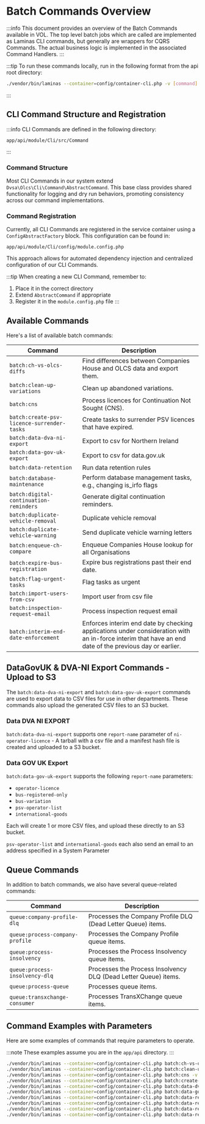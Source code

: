 # Batch Commands Overview

:::info
This document provides an overview of the Batch Commands available in VOL. The top level batch jobs which are called are implemented as Laminas CLI commands, but generally are wrappers for CQRS Commands. The actual business logic is implemented in the associated Command Handlers.
:::

:::tip
To run these commands locally, run in the following format from the api root directory:

```bash
./vendor/bin/laminas --container=config/container-cli.php -v [command] [options]
```

:::

## CLI Command Structure and Registration

:::info
CLI Commands are defined in the following directory:

```
app/api/module/Cli/src/Command
```

:::

### Command Structure

Most CLI Commands in our system extend `Dvsa\Olcs\Cli\Command\AbstractCommand`. This base class provides shared functionality for logging and dry run behaviors, promoting consistency across our command implementations.

### Command Registration

Currently, all CLI Commands are registered in the service container using a `ConfigAbstractFactory` block. This configuration can be found in:

```
app/api/module/Cli/config/module.config.php
```

This approach allows for automated dependency injection and centralized configuration of our CLI Commands.

:::tip
When creating a new CLI Command, remember to:

1. Place it in the correct directory
2. Extend `AbstractCommand` if appropriate
3. Register it in the `module.config.php` file
   :::

## Available Commands

Here's a list of available batch commands:

| Command                                    | Description                                                                                                                                           |
| ------------------------------------------ | ----------------------------------------------------------------------------------------------------------------------------------------------------- |
| `batch:ch-vs-olcs-diffs`                   | Find differences between Companies House and OLCS data and export them.                                                                               |
| `batch:clean-up-variations`                | Clean up abandoned variations.                                                                                                                        |
| `batch:cns`                                | Process licences for Continuation Not Sought (CNS).                                                                                                   |
| `batch:create-psv-licence-surrender-tasks` | Create tasks to surrender PSV licences that have expired.                                                                                             |
| `batch:data-dva-ni-export`                 | Export to csv for Northern Ireland                                                                                                                    |
| `batch:data-gov-uk-export`                 | Export to csv for data.gov.uk                                                                                                                         |
| `batch:data-retention`                     | Run data retention rules                                                                                                                              |
| `batch:database-maintenance`               | Perform database management tasks, e.g., changing is_irfo flags                                                                                       |
| `batch:digital-continuation-reminders`     | Generate digital continuation reminders.                                                                                                              |
| `batch:duplicate-vehicle-removal`          | Duplicate vehicle removal                                                                                                                             |
| `batch:duplicate-vehicle-warning`          | Send duplicate vehicle warning letters                                                                                                                |
| `batch:enqueue-ch-compare`                 | Enqueue Companies House lookup for all Organisations                                                                                                  |
| `batch:expire-bus-registration`            | Expire bus registrations past their end date.                                                                                                         |
| `batch:flag-urgent-tasks`                  | Flag tasks as urgent                                                                                                                                  |
| `batch:import-users-from-csv`              | Import user from csv file                                                                                                                             |
| `batch:inspection-request-email`           | Process inspection request email                                                                                                                      |
| `batch:interim-end-date-enforcement`       | Enforces interim end date by checking applications under consideration with an in-force interim that have an end date of the previous day or earlier. |

## DataGovUK & DVA-NI Export Commands - Upload to S3

The `batch:data-dva-ni-export` and `batch:data-gov-uk-export` commands are used to export data to CSV files for use in other departments. These commands also upload the generated CSV files to an S3 bucket.

### Data DVA NI EXPORT

`batch:data-dva-ni-export` supports one `report-name` parameter of `ni-operator-licence` - A tarball with a csv file and a manifest hash file is created and uploaded to a S3 bucket.

### Data GOV UK Export

`batch:data-gov-uk-export` supports the following `report-name` parameters:

-   `operator-licence`
-   `bus-registered-only`
-   `bus-variation`
-   `psv-operator-list`
-   `international-goods`

Each will create 1 or more CSV files, and upload these directly to an S3 bucket.

`psv-operator-list` and `international-goods` each also send an email to an address specified in a System Parameter

## Queue Commands

In addition to batch commands, we also have several queue-related commands:

| Command                         | Description                                                     |
| ------------------------------- | --------------------------------------------------------------- |
| `queue:company-profile-dlq`     | Processes the Company Profile DLQ (Dead Letter Queue) items.    |
| `queue:process-company-profile` | Processes the Company Profile queue items.                      |
| `queue:process-insolvency`      | Processes the Process Insolvency queue items.                   |
| `queue:process-insolvency-dlq`  | Processes the Process Insolvency DLQ (Dead Letter Queue) items. |
| `queue:process-queue`           | Processes queue items.                                          |
| `queue:transxchange-consumer`   | Processes TransXChange queue items.                             |

## Command Examples with Parameters

Here are some examples of commands that require parameters to operate.

:::note
These examples assume you are in the `app/api` directory.
:::

```bash
./vendor/bin/laminas --container=config/container-cli.php batch:ch-vs-olcs-diffs -v --path=/tmp/
./vendor/bin/laminas --container=config/container-cli.php batch:clean-up-variations -v
./vendor/bin/laminas --container=config/container-cli.php batch:cns -v
./vendor/bin/laminas --container=config/container-cli.php batch:create-psv-licence-surrender-tasks -v
./vendor/bin/laminas --container=config/container-cli.php batch:data-dva-ni-export -v --report-name=ni-operator-licence
./vendor/bin/laminas --container=config/container-cli.php batch:data-gov-uk-export -v --report-name=operator-licence
./vendor/bin/laminas --container=config/container-cli.php batch:data-retention -v --populate
./vendor/bin/laminas --container=config/container-cli.php batch:data-retention -v --precheck
./vendor/bin/laminas --container=config/container-cli.php batch:data-retention -v --delete
./vendor/bin/laminas --container=config/container-cli.php batch:data-retention -v --postcheck
```
